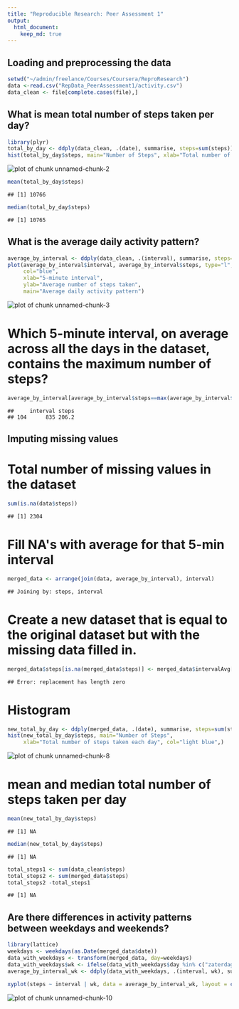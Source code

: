 ```yaml
---
title: "Reproducible Research: Peer Assessment 1"
output: 
  html_document:
    keep_md: true
---
```


## Loading and preprocessing the data

```r
setwd("~/admin/freelance/Courses/Coursera/ReproResearch")
data <-read.csv("RepData_PeerAssessment1/activity.csv")
data_clean <- file[complete.cases(file),]
```

## What is mean total number of steps taken per day?

```r
library(plyr)
total_by_day <- ddply(data_clean, .(date), summarise, steps=sum(steps))
hist(total_by_day$steps, main="Number of Steps", xlab="Total number of steps taken each day", col="light blue")
```

![plot of chunk unnamed-chunk-2](figure/unnamed-chunk-2.png) 

```r
mean(total_by_day$steps)
```

```
## [1] 10766
```

```r
median(total_by_day$steps)
```

```
## [1] 10765
```

## What is the average daily activity pattern?

```r
average_by_interval <- ddply(data_clean, .(interval), summarise, steps=mean(steps))
plot(average_by_interval$interval, average_by_interval$steps, type="l", 
     col="blue",
     xlab="5-minute interval", 
     ylab="Average number of steps taken",
     main="Average daily activity pattern")
```

![plot of chunk unnamed-chunk-3](figure/unnamed-chunk-3.png) 

# Which 5-minute interval, on average across all the days in the dataset, contains the maximum number of steps?

```r
average_by_interval[average_by_interval$steps==max(average_by_interval$steps),]
```

```
##     interval steps
## 104      835 206.2
```

## Imputing missing values
# Total number of missing values in the dataset

```r
sum(is.na(data$steps))
```

```
## [1] 2304
```
# Fill NA's with average for that 5-min interval

```r
merged_data <- arrange(join(data, average_by_interval), interval)
```

```
## Joining by: steps, interval
```
# Create a new dataset that is equal to the original dataset but with the missing data filled in.

```r
merged_data$steps[is.na(merged_data$steps)] <- merged_data$intervalAvg[is.na(merged_data$steps)]
```

```
## Error: replacement has length zero
```
# Histogram

```r
new_total_by_day <- ddply(merged_data, .(date), summarise, steps=sum(steps))
hist(new_total_by_day$steps, main="Number of Steps", 
     xlab="Total number of steps taken each day", col="light blue",)
```

![plot of chunk unnamed-chunk-8](figure/unnamed-chunk-8.png) 
# mean and median total number of steps taken per day

```r
mean(new_total_by_day$steps)
```

```
## [1] NA
```

```r
median(new_total_by_day$steps)
```

```
## [1] NA
```

```r
total_steps1 <- sum(data_clean$steps)
total_steps2 <- sum(merged_data$steps)
total_steps2 -total_steps1
```

```
## [1] NA
```
## Are there differences in activity patterns between weekdays and weekends?


```r
library(lattice)
weekdays <- weekdays(as.Date(merged_data$date))
data_with_weekdays <- transform(merged_data, day=weekdays)
data_with_weekdays$wk <- ifelse(data_with_weekdays$day %in% c("zaterdag", "zondag"),"weekend", "weekday")
average_by_interval_wk <- ddply(data_with_weekdays, .(interval, wk), summarise, steps=mean(steps))

xyplot(steps ~ interval | wk, data = average_by_interval_wk, layout = c(1, 2), type="l")
```

![plot of chunk unnamed-chunk-10](figure/unnamed-chunk-10.png) 
